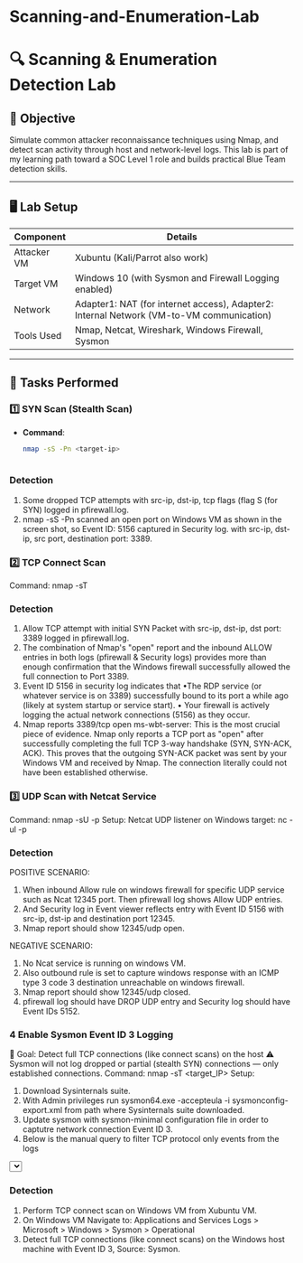 # Scanning-and-Enumeration-Lab
# 🔍 Scanning & Enumeration Detection Lab

## 🧠 Objective
Simulate common attacker reconnaissance techniques using Nmap, and detect scan activity through host and network-level logs. This lab is part of my learning path toward a SOC Level 1 role and builds practical Blue Team detection skills.

---

## 🖥️ Lab Setup

| Component | Details |
|----------|---------|
| Attacker VM | Xubuntu (Kali/Parrot also work) |
| Target VM   | Windows 10 (with Sysmon and Firewall Logging enabled) |
| Network     | Adapter1: NAT (for internet access), Adapter2: Internal Network (VM-to-VM communication) |
| Tools Used  | Nmap, Netcat, Wireshark, Windows Firewall, Sysmon |

---

## 🔧 Tasks Performed

### 1️⃣ SYN Scan (Stealth Scan)
- **Command**:  
  ```bash
  nmap -sS -Pn <target-ip>
 
### Detection
1. Some dropped TCP attempts with src-ip, dst-ip, tcp flags (flag S (for SYN) logged in pfirewall.log.
2. nmap -sS -Pn scanned an open port on Windows VM as shown in the screen shot, so Event ID: 5156 captured in Security log.
   with src-ip, dst-ip, src port, destination port: 3389.

### 2️⃣ TCP Connect Scan
Command:
nmap -sT <target-ip>

### Detection
1. Allow TCP attempt with initial SYN Packet with src-ip, dst-ip, dst port: 3389 logged in pfirewall.log.
2. The combination of Nmap's "open" report and the inbound ALLOW entries in both logs (pfirewall & Security logs) provides more than enough confirmation that the Windows firewall successfully allowed the full connection to Port 3389.
3. Event ID 5156 in security log indicates that
•The RDP service (or whatever service is on 3389) successfully bound to its port a while ago (likely at system startup or service start).
•	Your firewall is actively logging the actual network connections (5156) as they occur.
4. Nmap reports 3389/tcp open ms-wbt-server: This is the most crucial piece of evidence. Nmap only reports a TCP port as "open" after successfully completing the full TCP 3-way handshake (SYN, SYN-ACK, ACK). This proves that the outgoing SYN-ACK packet was sent by your Windows VM and received by Nmap. The connection literally could not have been established otherwise.

### 3️⃣ UDP Scan with Netcat Service
Command:
nmap -sU -p <port> <target-ip>
Setup:
Netcat UDP listener on Windows target:
nc -ul -p <port>

### Detection
POSITIVE SCENARIO:
1. When inbound Allow rule on windows firewall for specific UDP service such as Ncat 12345 port. Then pfirewall log shows Allow UDP entries.
2. And Security log in Event viewer reflects entry with Event ID 5156 with src-ip, dst-ip and destination port 12345.
3. Nmap report should show 12345/udp open.

NEGATIVE SCENARIO:
1. No Ncat service is running on windows VM.
2. Also outbound rule is set to capture windows response with an ICMP type 3 code 3 destination unreachable on windows firewall.
3. Nmap report should show 12345/udp closed.
4. pfirewall log should have DROP UDP entry and Security log should have Event IDs 5152.

### 4 Enable Sysmon Event ID 3 Logging
🎯 Goal: Detect full TCP connections (like connect scans) on the host
⚠️ Sysmon will not log dropped or partial (stealth SYN) connections — only established connections.
Command:
nmap -sT <target_IP>
Setup:
1. Download Sysinternals suite.
2. With Admin privileges run sysmon64.exe -accepteula -i sysmonconfig-export.xml from path where Sysinternals suite downloaded.
3. Update sysmon with sysmon-minimal configuration file in order to captutre network connection Event ID 3.
4. Below is the manual query to filter TCP protocol only events from the logs
<QueryList>
  <Query Id="0" Path="Microsoft-Windows-Sysmon/Operational">
    <Select Path="Microsoft-Windows-Sysmon/Operational">
      *[System[(EventID=3)]] and *[EventData[Data[@Name='Protocol']='tcp']]
    </Select>
  </Query>
</QueryList>

### Detection
1. Perform TCP connect scan on Windows VM from Xubuntu VM.
2. On Windows VM Navigate to:
Applications and Services Logs > Microsoft > Windows > Sysmon > Operational
3. Detect full TCP connections (like connect scans) on the Windows host machine with Event ID 3, Source: Sysmon.
